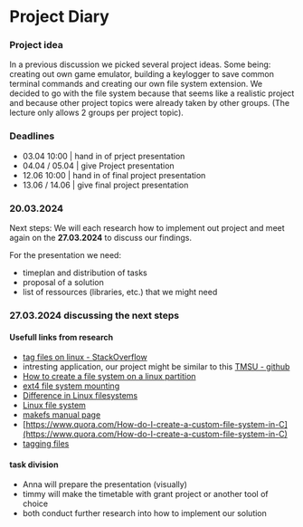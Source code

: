 # Project Diary
### Project idea
In a previous discussion we picked several project ideas. Some being: creating out own game emulator, building a keylogger to save common terminal commands and creating our own file system extension. 
We decided to go with the file system because that seems like a realistic project and because other project topics were already taken by other groups. (The lecture only allows 2 groups per project topic).

### Deadlines
* 03.04 10:00   | hand in of prject presentation
* 04.04 / 05.04 | give Project presentation
* 12.06 10:00   | hand in of final project presentation
* 13.06 / 14.06 | give final project presentation


### 20.03.2024
Next steps: 
We will each research how to implement out project and meet again on the **27.03.2024** to discuss our findings.

For the presentation we need:
* timeplan and distribution of tasks
* proposal of a solution 
* list of ressources (libraries, etc.) that we might need

### 27.03.2024 discussing the next steps

#### Usefull links from research
* [tag files on linux - StackOverflow](https://unix.stackexchange.com/questions/683017/how-to-tag-any-file-on-the-unix-system)
* intresting application, our project might be similar to this [TMSU - github](https://github.com/oniony/TMSU)
* [How to create a file system on a linux partition](https://opensource.com/article/19/4/create-filesystem-linux-partition)
* [ext4 file system mounting](https://www.tecmint.com/create-new-ext4-file-system-partition-in-linux/)
* [Difference in Linux filesystems](https://www.easeus.com/computer-instruction/linux-file-system-type.html)
* [Linux file system](https://www.geeksforgeeks.org/linux-file-system/)
* [makefs manual page](https://manpages.ubuntu.com/manpages/xenial/man8/makefs.8.html)
* [https://www.quora.com/How-do-I-create-a-custom-file-system-in-C](https://www.quora.com/How-do-I-create-a-custom-file-system-in-C)
* [tagging files](https://unix.stackexchange.com/questions/683017/how-to-tag-any-file-on-the-unix-system)


#### task division
* Anna will prepare the presentation (visually)
* timmy will make the timetable with grant project or another tool of choice
* both conduct further research into how to implement our solution
